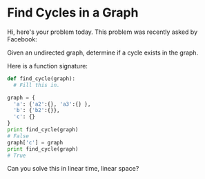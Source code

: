 # Find Cycles in a Graph

Hi, here's your problem today. This problem was recently asked by Facebook:

Given an undirected graph, determine if a cycle exists in the graph.

Here is a function signature:

```python
def find_cycle(graph):
  # Fill this in.

graph = {
  'a': {'a2':{}, 'a3':{} },
  'b': {'b2':{}},
  'c': {}
}
print find_cycle(graph)
# False
graph['c'] = graph
print find_cycle(graph)
# True
```


Can you solve this in linear time, linear space?